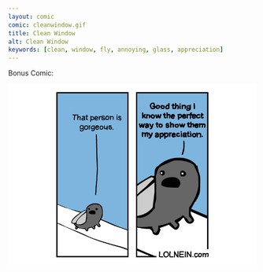```yaml
---
layout: comic
comic: cleanwindow.gif
title: Clean Window
alt: Clean Window
keywords: [clean, window, fly, annoying, glass, appreciation]
---
```


Bonus Comic:

![Clean Window Bonus Panel](/images/cleanwindow_bonus.png)
